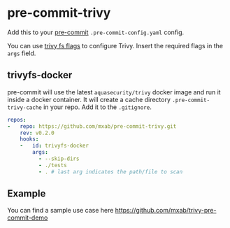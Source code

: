 # pre-commit-trivy

Add this to your [pre-commit](https://pre-commit.com/) `.pre-commit-config.yaml` config.

You can use [trivy fs flags](https://aquasecurity.github.io/trivy/v0.34/docs/vulnerability/scanning/filesystem/) to configure Trivy.
Insert the required flags in the `args` field.

## trivyfs-docker
pre-commit will use the latest `aquasecurity/trivy` docker image and run it inside a docker container.
It will create a cache directory `.pre-commit-trivy-cache` in your repo. Add it to the `.gitignore`.

```yaml
repos:
-   repo: https://github.com/mxab/pre-commit-trivy.git
    rev: v0.2.0
    hooks:
    -   id: trivyfs-docker
        args:
          - --skip-dirs
          - ./tests
          - . # last arg indicates the path/file to scan
```

## Example

You can find a sample use case here https://github.com/mxab/trivy-pre-commit-demo